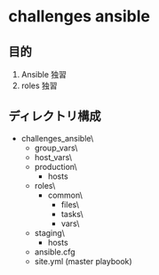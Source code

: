 # challenges ansible

## 目的

1. Ansible 独習
2. roles 独習

## ディレクトリ構成

* challenges_ansible\
  * group_vars\
  * host_vars\
  * production\
    * hosts
  * roles\
    * common\
      * files\
      * tasks\
      * vars\
  * staging\
    * hosts
  * ansible.cfg
  * site.yml  (master playbook)
  